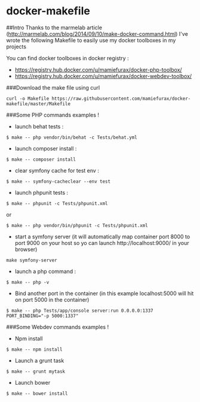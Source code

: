 # docker-makefile

##Intro
Thanks to the marmelab article (http://marmelab.com/blog/2014/09/10/make-docker-command.html) I've wrote the following Makefile to easily use my docker toolboxes in my projects

You can find docker toolboxes in docker registry :
* https://registry.hub.docker.com/u/mamiefurax/docker-php-toolbox/
* https://registry.hub.docker.com/u/mamiefurax/docker-webdev-toolbox/

###Download the make file using curl
```
curl -o Makefile https://raw.githubusercontent.com/mamiefurax/docker-makefile/master/Makefile
```

###Some PHP commands examples !

* launch behat tests :
```
$ make -- php vendor/bin/behat -c Tests/behat.yml
```

* launch composer install :
```
$ make -- composer install
```

* clear symfony cache for test env :
```
$ make -- symfony-cacheclear --env test
```

* launch phpunit tests :
```
$ make -- phpunit -c Tests/phpunit.xml
```

or

```
$ make -- php vendor/bin/phpunit -c Tests/phpunit.xml
```

* start a symfony server (it will automatically map container port 8000 to port 9000 on your host so yo can launch http://localhost:9000/ in your browser)
```
make symfony-server
```

* launch a php command :
```
$ make -- php -v
```

* Bind another port in the container (in this example localhost:5000 will hit on port 5000 in the container)
```
$ make -- php Tests/app/console server:run 0.0.0.0:1337 PORT_BINDING="-p 5000:1337"
``` 

###Some Webdev commands examples !

* Npm install
```
$ make -- npm install
```

* Launch a grunt task
```
$ make -- grunt mytask
```

* Launch bower
```
$ make -- bower install
```
